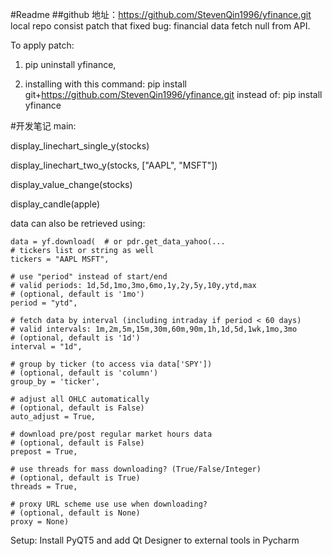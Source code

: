 #Readme
##github 地址：https://github.com/StevenQin1996/yfinance.git
local repo consist patch that fixed bug: financial data fetch null from API.

To apply patch: 

1. pip uninstall yfinance,

2. installing with this command:
pip install git+https://github.com/StevenQin1996/yfinance.git
instead of:
pip install yfinance

#开发笔记
main:

display_linechart_single_y(stocks)

display_linechart_two_y(stocks, ["AAPL", "MSFT"])

display_value_change(stocks)

display_candle(apple)

data can also be retrieved using:

    data = yf.download(  # or pdr.get_data_yahoo(...
    # tickers list or string as well
    tickers = "AAPL MSFT",

    # use "period" instead of start/end
    # valid periods: 1d,5d,1mo,3mo,6mo,1y,2y,5y,10y,ytd,max
    # (optional, default is '1mo')
    period = "ytd",

    # fetch data by interval (including intraday if period < 60 days)
    # valid intervals: 1m,2m,5m,15m,30m,60m,90m,1h,1d,5d,1wk,1mo,3mo
    # (optional, default is '1d')
    interval = "1d",

    # group by ticker (to access via data['SPY'])
    # (optional, default is 'column')
    group_by = 'ticker',

    # adjust all OHLC automatically
    # (optional, default is False)
    auto_adjust = True,

    # download pre/post regular market hours data
    # (optional, default is False)
    prepost = True,

    # use threads for mass downloading? (True/False/Integer)
    # (optional, default is True)
    threads = True,

    # proxy URL scheme use use when downloading?
    # (optional, default is None)
    proxy = None)

Setup:
Install PyQT5 and add Qt Designer to external tools in Pycharm
